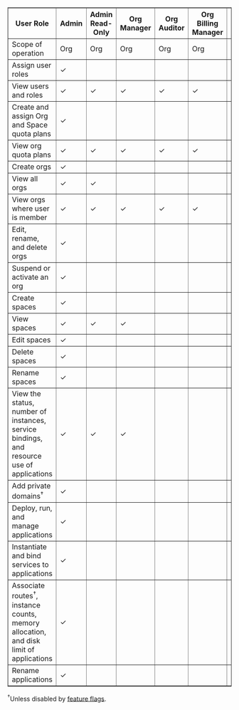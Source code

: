 <table id='oss-roles-permissions' border='1' class='nice'>
    <tr>
        <th>User Role</th>
        <th>Admin</th>
        <th>Admin Read-Only</th>
        <th>Org Manager</th>
        <th>Org Auditor</th>
        <th>Org Billing Manager</th>
        <th>Space Manager</th>
        <th>Space Developer</th>
        <th>Space Auditor</th>
    </tr><tr>
        <td>Scope of operation</td> 
        <td>Org</td>
        <td>Org</td>
        <td>Org</td>
        <td>Org</td>
        <td>Org</td>
        <td>Space</td>
        <td>Space</td>
        <td>Space</td>
    </tr><tr>
        <td>Assign user roles</td>
        <td>&check;</td>
        <td></td>
        <td></td>
        <td></td>
        <td></td>
        <td></td>
        <td></td>
        <td></td>
    </tr><tr>
        <td>View users and roles</td>
        <td>&check;</td>
        <td>&check;</td>
        <td>&check;</td>
        <td>&check;</td>
        <td>&check;</td>
        <td>&check;</td>
        <td>&check;</td>
        <td>&check;</td>
    </tr><tr>
        <td>Create and assign Org and Space quota plans</td>
        <td>&check;</td>
        <td></td>
        <td></td>
        <td></td>
        <td></td>
        <td></td>
        <td></td>
        <td></td>
    </tr><tr>
        <td>View org quota plans</td>
        <td>&check;</td>
        <td>&check;</td>
        <td>&check;</td>
        <td>&check;</td>
        <td>&check;</td>
        <td>&check;</td>
        <td>&check;</td>
        <td>&check;</td>
    </tr><tr>
        <td>Create orgs</td>
        <td>&check;</td>
        <td></td>
        <td></td>
        <td></td>
        <td></td>
        <td></td>
        <td></td>
        <td></td>
    </tr><tr>
        <td>View all orgs</td>
        <td>&check;</td>
        <td>&check;</td>
        <td></td>
        <td></td>
        <td></td>
        <td></td>
        <td></td>
        <td></td>
    </tr>
    <tr>
        <td>View orgs where user is member</td>
        <td>&check;</td>
        <td>&check;</td>
        <td>&check;</td>
        <td>&check;</td>
        <td>&check;</td>
        <td>&check;</td>
        <td>&check;</td>
        <td>&check;</td>
    </tr><tr>
        <td>Edit, rename, and delete orgs</td>
        <td>&check;</td>
        <td></td>
        <td></td>
        <td></td>
        <td></td>
        <td></td>
        <td></td>
        <td></td>
    </tr><tr>
        <td>Suspend or activate an org</td>
        <td>&check;</td>
        <td></td>
        <td></td>
        <td></td>
        <td></td>
        <td></td>
        <td></td>
        <td></td>
    </tr><tr>
        <td>Create spaces</td>
        <td>&check;</td>
        <td></td>
        <td></td>
        <td></td>
        <td></td>
        <td></td>
        <td></td>
        <td></td>
    </tr><tr>
        <td>View spaces</td>
        <td>&check;</td>
        <td>&check;</td>
        <td>&check;</td>
        <td></td>
        <td></td>
        <td>&check;</td>
        <td>&check;</td>
        <td></td>
    </tr><tr>
        <td>Edit spaces</td>
        <td>&check;</td>
        <td></td>
        <td></td>
        <td></td>
        <td></td>
        <td></td>
        <td></td>
	<td></td>
    </tr><tr>
        <td>Delete spaces</td>
        <td>&check;</td>
        <td></td>
        <td></td>
        <td></td>
        <td></td>
        <td></td>
        <td></td>
	<td></td>
    </tr><tr>
        <td>Rename spaces</td>
        <td>&check;</td>
        <td></td>
        <td></td>
        <td></td>
        <td></td>
        <td></td>
        <td></td>
        <td></td>
    </tr><tr>
        <td>View the status, number of instances, service bindings, and resource use of applications</td>
        <td>&check;</td>
        <td>&check;</td>
        <td>&check;</td>
        <td></td>
        <td></td>
        <td>&check;</td>
        <td>&check;</td>
        <td>&check;</td>
    </tr><tr>
        <td>Add private domains<sup>&dagger;</sup></td>
        <td>&check;</td>
        <td></td>
        <td></td>
        <td></td>
        <td></td>
        <td></td>
        <td></td>
        <td></td>
    </tr><tr>
        <td>Deploy, run, and manage applications</td>
        <td>&check;</td>
        <td></td>
        <td></td>
        <td></td>
        <td></td>
        <td></td>
        <td></td>
        <td></td>
    </tr><tr>
        <td>Instantiate and bind services to applications</td>
        <td>&check;</td>
        <td></td>
        <td></td>
        <td></td>
        <td></td>
        <td></td>
        <td></td>
        <td></td>
    </tr><tr>
        <td>Associate routes<sup>&dagger;</sup>, instance counts, memory allocation, and disk limit of applications</td>
        <td>&check;</td>
        <td></td>
        <td></td>
        <td></td>
        <td></td>
        <td></td>
        <td></td>
        <td></td>
    </tr><tr>
        <td>Rename applications</td>
        <td>&check;</td>
        <td></td>
        <td></td>
        <td></td>
        <td></td>
        <td></td>
        <td></td>
        <td></td>
    </tr>
</table>

<sup>&dagger;</sup>Unless disabled by [feature flags](../adminguide/listing-feature-flags.html).
